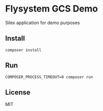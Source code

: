 # Flysystem GCS Demo

Silex application for demo purposes

## Install

```
composer install
```

## Run

```
COMPOSER_PROCESS_TIMEOUT=0 composer run
```

## License

MIT

